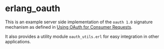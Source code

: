 erlang_oauth
============

This is an example server side implementation of the `oauth 1.0` signature mechanism as defined in [Using OAuth for Consumer Requests](http://oauth.googlecode.com/svn/spec/ext/consumer_request/1.0/drafts/2/spec.html).

It also provides a utility module `oauth_utils.erl` for easy integration in other applications.
